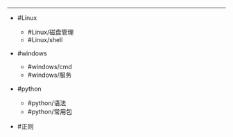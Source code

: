 - - -
- #Linux
	- #Linux/磁盘管理
	- #Linux/shell
	
- #windows
	- #windows/cmd
	- #windows/服务
	
- #python 

	- #python/语法
	- #python/常用包

- #正则